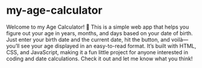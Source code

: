 # my-age-calculator

Welcome to my Age Calculator! 🎉 This is a simple web app that helps you figure out your age in years, months, and days based on your date of birth. Just enter your birth date and the current date, hit the button, and voilà—you’ll see your age displayed in an easy-to-read format. It’s built with HTML, CSS, and JavaScript, making it a fun little project for anyone interested in coding and date calculations. Check it out and let me know what you think!
